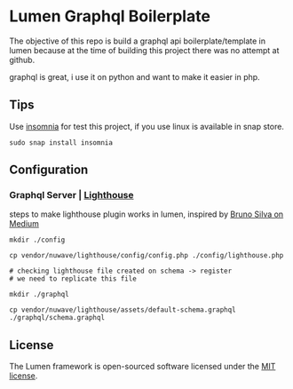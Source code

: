 # Lumen Graphql Boilerplate

The objective of this repo is build a graphql api boilerplate/template in lumen because at the time of building this project there was no attempt at github.

graphql is great, i use it on python and want to make it easier in php.

## Tips

Use [insomnia](https://insomnia.rest/) for test this project, if you use linux is available in snap store.

```shell script
sudo snap install insomnia 
```


## Configuration

### Graphql Server | [Lighthouse](https://lighthouse-php.com/)
steps to make lighthouse plugin works in lumen, inspired by [Bruno Silva on Medium](https://medium.com/@bsilva0x87/how-to-configure-laravel-lumen-with-lighthouse-php-graphql-ad63b8273321)

```shell script
mkdir ./config

cp vendor/nuwave/lighthouse/config/config.php ./config/lighthouse.php

# checking lighthouse file created on schema -> register
# we need to replicate this file

mkdir ./graphql

cp vendor/nuwave/lighthouse/assets/default-schema.graphql ./graphql/schema.graphql

```

## License

The Lumen framework is open-sourced software licensed under the [MIT license](https://opensource.org/licenses/MIT).
